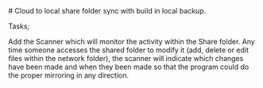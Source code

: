 <html>
  
 <head>
  # Cloud to local share folder sync with build in local backup.
  
Tasks;

Add the Scanner which will monitor the activity within the Share folder. Any time someone accesses the shared folder to modify it (add, delete or edit files within the network folder), the scanner will indicate which changes have been made and when they been made so that the program could do the proper mirroring in any direction.

</html>
